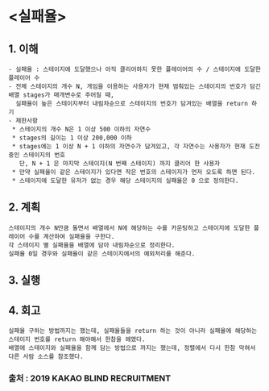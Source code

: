 # <실패율>

## 1. 이해

    - 실패율 : 스테이지에 도달했으나 아직 클리어하지 못한 플레이어의 수 / 스테이지에 도달한 플레이어 수
    - 전체 스테이지의 개수 N, 게임을 이용하는 사용자가 현재 멈춰있는 스테이지의 번호가 담긴 배열 stages가 매개변수로 주어질 때,
      실패율이 높은 스테이지부터 내림차순으로 스테이지의 번호가 담겨있는 배열을 return 하기
    - 제한사항
     * 스테이지의 개수 N은 1 이상 500 이하의 자연수
     * stages의 길이는 1 이상 200,000 이하
     * stages에는 1 이상 N + 1 이하의 자연수가 담겨있고, 각 자연수는 사용자가 현재 도전 중인 스테이지의 번호
       단, N + 1 은 마지막 스테이지(N 번째 스테이지) 까지 클리어 한 사용자
     * 만약 실패율이 같은 스테이지가 있다면 작은 번호의 스테이지가 먼저 오도록 하면 된다.
     * 스테이지에 도달한 유저가 없는 경우 해당 스테이지의 실패율은 0 으로 정의한다.

## 2. 계획 

    스테이지의 개수 N만큼 돌면서 배열에서 N에 해당하는 수를 카운팅하고 스테이지에 도달한 플레이어 수를 계산하여 실패율을 구한다.
    각 스테이지 별 실패율을 배열에 담아 내림차순으로 정리한다.
    실패율 0일 경우와 실패율이 같은 스테이지에서의 예외처리를 해준다.

## 3. 실행

## 4. 회고

    실패율 구하는 방법까지는 했는데, 실패율들을 return 하는 것이 아니라 실패율에 해당하는 스테이지 번호를 return 해야해서 한참을 헤맸다.
    배열에 스테이지와 실패율을 함께 담는 방법으로 까지는 했는데, 정렬에서 다시 한참 막혀서 다른 사람 소스를 참조했다.

### 출처 : 2019 KAKAO BLIND RECRUITMENT
